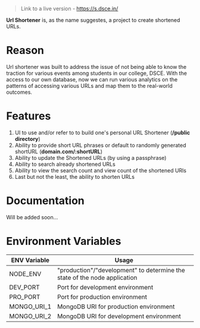 > Link to a live version - https://s.dsce.in/

**Url Shortener** is, as the name suggestes, a project to create shortened URLs.

# Reason

Url shortener was built to address the issue of not being able to know the traction for various events among students in our college, DSCE. With the access to our own database, now we can run various analytics on the patterns of accessing various URLs and map them to the real-world outcomes.

# Features

1. UI to use and/or refer to to build one's personal URL Shortener (**/public directory**)
2. Ability to provide short URL phrases or default to randomly generated shortURL (**domain\.com/:shortURL**)
3. Ability to update the Shortened URLs (by using a passphrase)
4. Ability to search already shortened URLs
5. Ability to view the search count and view count of the shortened URls
6. Last but not the least, the ability to shorten URLs

# Documentation

Will be added soon...

# Environment Variables

| ENV Variable | Usage                                                                     |
| ------------ | ------------------------------------------------------------------------- |
| NODE_ENV     | "production"/"development" to determine the state of the node application |
| DEV_PORT     | Port for development environment                                          |
| PRO_PORT     | Port for production environment                                           |
| MONGO_URI_1  | MongoDB URI for production environment                                    |
| MONGO_URI_2  | MongoDB URI for development environment                                   |
